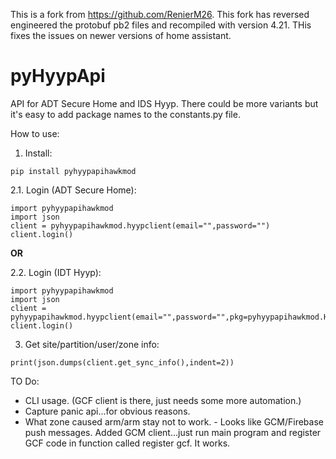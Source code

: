 This is a fork from https://github.com/RenierM26. This fork has reversed engineered the protobuf pb2 files and recompiled with version 4.21. THis fixes the issues on newer versions of home assistant.

# pyHyypApi
API for ADT Secure Home and IDS Hyyp. There could be more variants but it's easy to add package names to the constants.py file.

How to use:

  1. Install:

```pip install pyhyypapihawkmod```

  2.1. Login (ADT Secure Home):


```
import pyhyypapihawkmod
import json
client = pyhyypapihawkmod.hyypclient(email="",password="")
client.login()
```

**OR**

  2.2. Login (IDT Hyyp):

```
import pyhyypapihawkmod
import json
client = pyhyypapihawkmod.hyypclient(email="",password="",pkg=pyhyypapihawkmod.HyypPkg.IDS_HYYP_GENERIC.value)
client.login()

```


3. Get site/partition/user/zone info:

```
print(json.dumps(client.get_sync_info(),indent=2))

```

TO Do:

- CLI usage. (GCF client is there, just needs some more automation.)
- Capture panic api...for obvious reasons.
- What zone caused arm/arm stay not to work. - Looks like GCM/Firebase push messages. Added GCM client...just run main program and register GCF code in function called register gcf. It works.

